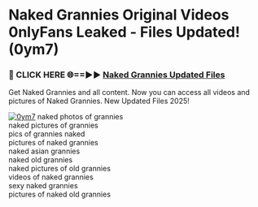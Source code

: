 # Naked Grannies Original Videos 0nlyFans Leaked - Files Updated! (0ym7)

<h3>🔴 CLICK HERE 🌐==►► <a href="https://tinyurl.com/up5wt9bj" rel="nofollow">Naked Grannies Updated Files</a></h3>

Get Naked Grannies and all content. Now you can access all videos and pictures of Naked Grannies. New Updated Files 2025!

[![0ym7](https://i.imgur.com/ABiUzMV.gif)](https://tinyurl.com/up5wt9bj)
naked photos of grannies<br>
naked pictures of grannies<br>
pics of grannies naked<br>
pictures of naked grannies<br>
naked asian grannies<br>
naked old grannies<br>
naked pictures of old grannies<br>
videos of naked grannies<br>
sexy naked grannies<br>
pictures of naked old grannies